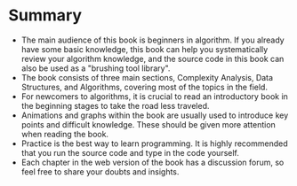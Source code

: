 # Summary

- The main audience of this book is beginners in algorithm. If you already have some basic knowledge, this book can help you systematically review your algorithm knowledge, and the source code in this book can also be used as a "brushing tool library".
- The book consists of three main sections, Complexity Analysis, Data Structures, and Algorithms, covering most of the topics in the field.
- For newcomers to algorithms, it is crucial to read an introductory book in the beginning stages to take the road less traveled.
- Animations and graphs within the book are usually used to introduce key points and difficult knowledge. These should be given more attention when reading the book.
- Practice is the best way to learn programming. It is highly recommended that you run the source code and type in the code yourself.
- Each chapter in the web version of the book has a discussion forum, so feel free to share your doubts and insights.
